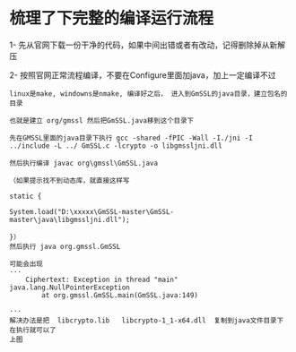 # 梳理了下完整的编译运行流程



1-  先从官网下载一份干净的代码，如果中间出错或者有改动，记得删除掉从新解压  

2-  按照官网正常流程编译，不要在Configure里面加java，加上一定编译不过   

    linux是make, windowns是nmake, 编译好之后， 进入到GmSSL的java目录，建立包名的目录  
    
    也就是建立 org/gmssl 然后把GmSSL.java移到这个目录下  
    
    先在GMSSL里面的java目录下执行 gcc -shared -fPIC -Wall -I./jni -I ../include -L ../ GmSSL.c -lcrypto -o libgmssljni.dll  
    
    然后执行编译 javac org\gmssl\GmSSL.java  
    
    （如果提示找不到动态库，就直接这样写  
    
    static {  
    
    System.load("D:\xxxxx\GmSSL-master\GmSSL-master\java\libgmssljni.dll");  
    
    }）
    然后执行 java org.gmssl.GmSSL
    
    可能会出现
    ···
        Ciphertext: Exception in thread "main" java.lang.NullPointerException
            at org.gmssl.GmSSL.main(GmSSL.java:149)

    ··· 
    解决办法是把  libcrypto.lib   libcrypto-1_1-x64.dll  复制到java文件目录下 在执行就可以了 
    上图
